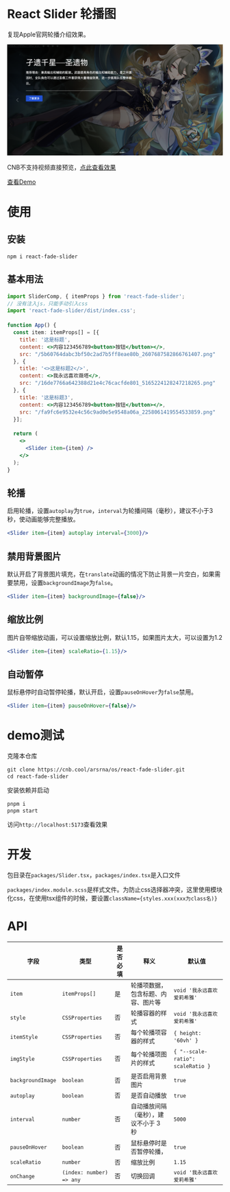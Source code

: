 # React Slider 轮播图

复现Apple官网轮播介绍效果。

![](image/image.png)

CNB不支持视频直接预览，[点此查看效果](image/index.mp4)

[查看Demo](https://qv72q59xbu-5173.cnb.run/demo/nodejs/slider)

# 使用

## 安装
````shell
npm i react-fade-slider
````

## 基本用法
```jsx
import SliderComp, { itemProps } from 'react-fade-slider';
// 没有注入js，只能手动引入css
import 'react-fade-slider/dist/index.css';

function App() {
  const item: itemProps[] = [{
    title: '这是标题',
    content: <>内容123456789<button>按钮</button></>,
    src: "/5b60764dabc3bf50c2ad7b5ff8eae80b_2607687582866761407.png"
  }, {
    title: '<>这是标题2</>',
    content: <>我永远喜欢薇塔</>,
    src: "/16de7766a642388d21e4c76cacfde801_5165224128247218265.png"
  }, {
    title: '这是标题3',
    content: <>内容123456789<button>按钮</button></>,
    src: "/fa9fc6e9532e4c56c9ad0e5e9548a06a_2258061419554533859.png"
  }];

  return (
    <>
      <Slider item={item} />
    </>
  );
}
```

## 轮播

启用轮播，设置`autoplay`为`true`，`interval`为轮播间隔（毫秒），建议不小于3秒，使动画能够完整播放。

````jsx
<Slider item={item} autoplay interval={3000}/>
````

## 禁用背景图片
默认开启了背景图片填充，在`translate`动画的情况下防止背景一片空白，如果需要禁用，设置`backgroundImage`为`false`。
````jsx
<Slider item={item} backgroundImage={false}/>
````

## 缩放比例
图片自带缩放动画，可以设置缩放比例，默认1.15，如果图片太大，可以设置为1.2
````jsx
<Slider item={item} scaleRatio={1.15}/>
````

## 自动暂停
鼠标悬停时自动暂停轮播，默认开启，设置`pauseOnHover`为`false`禁用。
````jsx
<Slider item={item} pauseOnHover={false}/>
````

# demo测试

克隆本仓库

```shell
git clone https://cnb.cool/arsrna/os/react-fade-slider.git
cd react-fade-slider
```

安装依赖并启动
```shell
pnpm i
pnpm start
```

访问`http://localhost:5173`查看效果

# 开发

包目录在`packages/Slider.tsx`，`packages/index.tsx`是入口文件

`packages/index.module.scss`是样式文件。为防止css选择器冲突，这里使用模块化css，在使用tsx组件的时候，要设置`className={styles.xxx(xxx为class名)}`


# API

| 字段 | 类型 | 是否必填 | 释义 | 默认值 |
|------|------|----------|------|-----------------------------|
| `item` | `itemProps[]` | 是 | 轮播项数据，包含标题、内容、图片等 | `void '我永远喜欢爱莉希雅'` |
| `style` | `CSSProperties` | 否 | 轮播容器的样式 | `void '我永远喜欢爱莉希雅'` |
| `itemStyle` | `CSSProperties` | 否 | 每个轮播项容器的样式 | `{ height: '60vh' }` |
| `imgStyle` | `CSSProperties` | 否 | 每个轮播项图片的样式 | `{ "--scale-ratio": scaleRatio }` |
| `backgroundImage` | `boolean` | 否 | 是否启用背景图片 | `true` |
| `autoplay` | `boolean` | 否 | 是否自动播放 | `true` |
| `interval` | `number` | 否 | 自动播放间隔（毫秒），建议不小于 3 秒 | `5000` |
| `pauseOnHover` | `boolean` | 否 | 鼠标悬停时是否暂停轮播，| `true` |
| `scaleRatio` | `number` | 否 | 缩放比例 | `1.15` |
| `onChange` | `(index: number) => any` | 否 | 切换回调 | `void '我永远喜欢爱莉希雅'` |